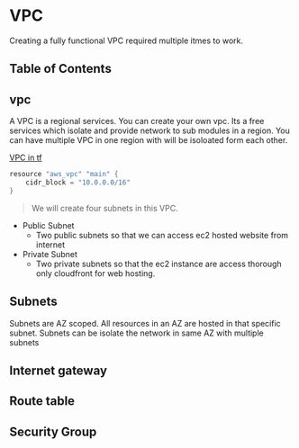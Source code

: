 # VPC

Creating a fully functional VPC required multiple itmes to work.
## Table of Contents


## vpc
A VPC is a regional services. You can create your own vpc. Its a free services which isolate and provide network to sub modules in a region. You can have multiple VPC in one region with will be isoloated form each other.

[VPC in tf](https://registry.terraform.io/providers/hashicorp/aws/latest/docs/resources/vpc#cidr_block)

```go
resource "aws_vpc" "main" {
    cidr_block = "10.0.0.0/16"
}
```
> We will create four subnets in this VPC.
 - Public Subnet
    * Two public subnets so that we can access ec2 hosted website from  internet
 - Private Subnet 
    * Two private subnets so that the ec2 instance are access thorough only cloudfront for web hosting.

## Subnets

Subnets are AZ scoped. All resources in an AZ are hosted in that specific subnet. Subnets can be isolate the network in same AZ with multiple subnets

## Internet gateway

## Route table

## Security Group